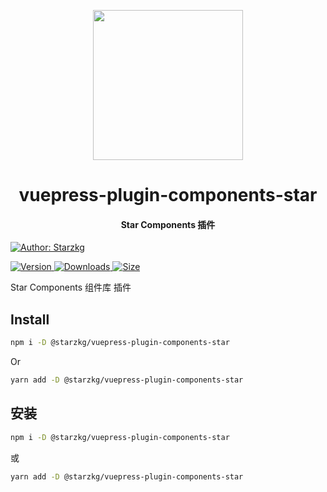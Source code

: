 <!-- markdownlint-disable -->
<p align="center">
  <img width="240" src="https://vuepress-theme.mrhope.site/logo.svg" style="text-align: center;"/>
</p>
<h1 align="center">vuepress-plugin-components-star</h1>
<h4 align="center">Star Components 插件</h4>

[![Author: Starzkg](https://img.shields.io/badge/Author-Starzkg-blue.svg?style=for-the-badge)](https://shentuzhigang.cn)

<!-- markdownlint-restore -->

[![Version](https://img.shields.io/npm/v/@starzkg/vuepress-plugin-components-star.svg?style=flat-square&logo=npm) ![Downloads](https://img.shields.io/npm/dm/@starzkg/vuepress-plugin-components-star.svg?style=flat-square&logo=npm) ![Size](https://img.shields.io/bundlephobia/min/@starzkg/vuepress-plugin-components-star?style=flat-square&logo=npm)](https://www.npmjs.com/package/@starzkg/vuepress-plugin-components-star)

Star Components 组件库 插件

## Install

```bash
npm i -D @starzkg/vuepress-plugin-components-star
```

Or

```bash
yarn add -D @starzkg/vuepress-plugin-components-star
```

## 安装

```bash
npm i -D @starzkg/vuepress-plugin-components-star
```

或

```bash
yarn add -D @starzkg/vuepress-plugin-components-star
```
